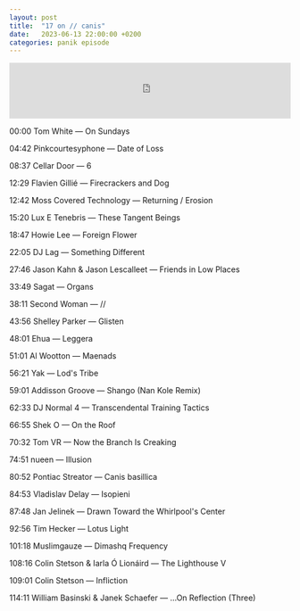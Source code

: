 ```yaml
---
layout: post
title:  "17 on // canis"
date:   2023-06-13 22:00:00 +0200
categories: panik episode
---
```

<iframe height="100" width="100%" scrolling="no" frameborder="no" src="https://www.radiopanik.org/emissions/oorsmeer/17-on-canis/embed/16043/" ></iframe>


00:00 Tom White — On Sundays

04:42 Pinkcourtesyphone — Date of Loss

08:37 Cellar Door — 6

12:29 Flavien Gillié — Firecrackers and Dog

12:42 Moss Covered Technology — Returning / Erosion

15:20 Lux E Tenebris — These Tangent Beings

18:47 Howie Lee — Foreign Flower

22:05 DJ Lag — Something Different

27:46 Jason Kahn & Jason Lescalleet — Friends in Low Places

33:49 Sagat — Organs

38:11 Second Woman — //

43:56 Shelley Parker — Glisten

48:01 Ehua — Leggera

51:01 Al Wootton — Maenads

56:21 Yak — Lod's Tribe

59:01 Addisson Groove — Shango (Nan Kole Remix)

62:33 DJ Normal 4 — Transcendental Training Tactics

66:55 Shek O — On the Roof

70:32 Tom VR — Now the Branch Is Creaking

74:51 nueen — Illusion

80:52 Pontiac Streator — Canis basillica

84:53 Vladislav Delay — Isopieni

87:48 Jan Jelinek — Drawn Toward the Whirlpool's Center

92:56 Tim Hecker — Lotus Light

101:18 Muslimgauze — Dimashq Frequency

108:16 Colin Stetson & Iarla Ó Lionáird — The Lighthouse V

109:01 Colin Stetson — Infliction

114:11 William Basinski & Janek Schaefer — …On Reflection (Three)